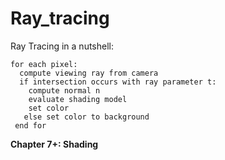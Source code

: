 # Ray_tracing

Ray Tracing in a nutshell:
```
for each pixel:
  compute viewing ray from camera
  if intersection occurs with ray parameter t:
    compute normal n
    evaluate shading model
    set color
   else set color to background
 end for
```
**Chapter 7+: Shading**


